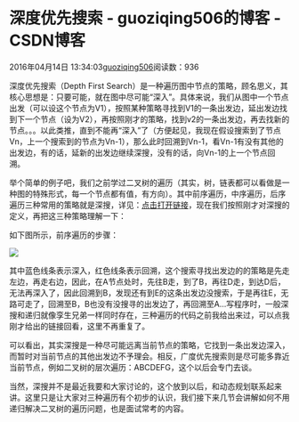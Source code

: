 # 深度优先搜索 - guoziqing506的博客 - CSDN博客





2016年04月14日 13:34:03[guoziqing506](https://me.csdn.net/guoziqing506)阅读数：936








深度优先搜索（Depth First Search）是一种遍历图中节点的策略，顾名思义，其核心思想是：只要可能，就在图中尽可能“深入”。具体来说，我们从图中一个节点出发（可以设这个节点为V1），按照某种策略寻找到V1的一条出发边，延出发边找到下一个节点（设为V2），再按照刚才的策略，找到v2的一条出发边，再去找新的节点。。。以此类推，直到不能再“深入”了（方便起见，我现在假设搜索到了节点Vn，上一个搜索到的节点为Vn-1），那么此时回溯到Vn-1，看Vn-1有没有其他的出发边，有的话，延新的出发边继续深搜，没有的话，向Vn-1的上一个节点回溯。

举个简单的例子吧，我们之前学过二叉树的遍历（其实，树，链表都可以看做是一种图的特殊形式，每一个节点都有值，有方向）。其中前序遍历，中序遍历，后序遍历三种常用的策略就是深搜，详见：[点击打开链接](http://blog.csdn.net/guoziqing506/article/details/51058024)，现在我们按照刚才对深搜的定义，再把这三种策略理解一下：

如下图所示，前序遍历的步骤：

![](https://img-blog.csdn.net/20160414135858962)


其中蓝色线条表示深入，红色线条表示回溯，这个搜索寻找出发边的的策略是先走左边，再走右边，因此，在A节点处时，先往B走，到了B，再往D走，到达D后，无法再深入了，因此回溯到B，发现还有到E的这条出发边没搜索，于是再往E，无路可走了，回溯至B，B也没有没搜寻的出发边了，再回溯至A...写程序时，一般深搜和递归就像孪生兄弟一样同时存在，三种遍历的代码之前我给出来过，可以点我刚才给出的链接回看，这里不再重复了。

可以看出，其实深搜是一种尽可能远离当前节点的策略，它找到一条出发边深入，而暂时对当前节点的其他出发边不予理会。相反，广度优先搜索则是尽可能多靠近当前节点，例如二叉树的层次遍历：ABCDEFG，这个以后会专门去谈。

当然，深搜并不是最近我要和大家讨论的，这个放到以后，和动态规划联系起来讲。这里只是让大家对三种遍历有个初步的认识，我们接下来几节会讲解如何不用递归解决二叉树的遍历问题，也是面试常考的内容。



